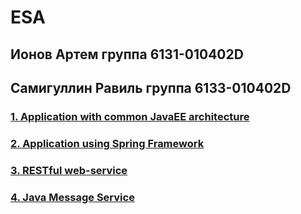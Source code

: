 # ESA

## Ионов Артем группа 6131-010402D

## Самигуллин Равиль группа 6133-010402D

### [1. Application with common JavaEE architecture](https://github.com/sat4h/Java/tree/6ff615b90b5518747eda76b3f87141b58fb0d0f9/Lr1)

### [2. Application using Spring Framework](https://github.com/sat4h/Java/tree/6ff615b90b5518747eda76b3f87141b58fb0d0f9/Lr2)

### [3. RESTful web-service](https://github.com/sat4h/Java/tree/6ff615b90b5518747eda76b3f87141b58fb0d0f9/Lr3)

### [4. Java Message Service](https://github.com/sat4h/Java/tree/6ff615b90b5518747eda76b3f87141b58fb0d0f9/lab4/demo)
